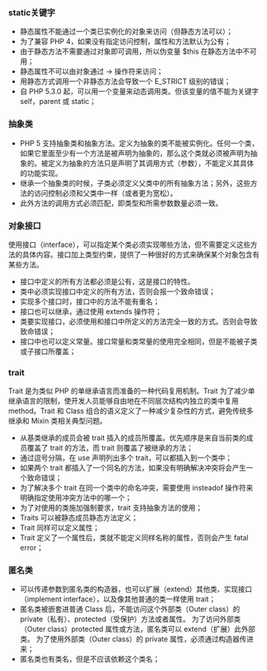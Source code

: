 ### static关键字
- 静态属性不能通过一个类已实例化的对象来访问（但静态方法可以）；
- 为了兼容 PHP 4，如果没有指定访问控制，属性和方法默认为公有；
- 由于静态方法不需要通过对象即可调用，所以伪变量 $this 在静态方法中不可用；
- 静态属性不可以由对象通过 -> 操作符来访问；
- 用静态方式调用一个非静态方法会导致一个 E_STRICT 级别的错误；
- 自 PHP 5.3.0 起，可以用一个变量来动态调用类。但该变量的值不能为关键字 self，parent 或 static；

### 抽象类
- PHP 5 支持抽象类和抽象方法。定义为抽象的类不能被实例化。任何一个类，如果它里面至少有一个方法是被声明为抽象的，那么这个类就必须被声明为抽象的。被定义为抽象的方法只是声明了其调用方式（参数），不能定义其具体的功能实现。
- 继承一个抽象类的时候，子类必须定义父类中的所有抽象方法；另外，这些方法的访问控制必须和父类中一样（或者更为宽松）。
- 此外方法的调用方式必须匹配，即类型和所需参数数量必须一致。

### 对象接口
使用接口（interface），可以指定某个类必须实现哪些方法，但不需要定义这些方法的具体内容。接口加上类型约束，提供了一种很好的方式来确保某个对象包含有某些方法。
- 接口中定义的所有方法都必须是公有，这是接口的特性。
- 类中必须实现接口中定义的所有方法，否则会报一个致命错误；
- 实现多个接口时，接口中的方法不能有重名；
- 接口也可以继承，通过使用 extends 操作符；
- 类要实现接口，必须使用和接口中所定义的方法完全一致的方式。否则会导致致命错误；
- 接口中也可以定义常量。接口常量和类常量的使用完全相同，但是不能被子类或子接口所覆盖；

### trait
Trait 是为类似 PHP 的单继承语言而准备的一种代码复用机制。Trait 为了减少单继承语言的限制，使开发人员能够自由地在不同层次结构内独立的类中复用 method。Trait 和 Class 组合的语义定义了一种减少复杂性的方式，避免传统多继承和 Mixin 类相关典型问题。
- 从基类继承的成员会被 trait 插入的成员所覆盖。优先顺序是来自当前类的成员覆盖了 trait 的方法，而 trait 则覆盖了被继承的方法；
- 通过逗号分隔，在 use 声明列出多个 trait，可以都插入到一个类中；
- 如果两个 trait 都插入了一个同名的方法，如果没有明确解决冲突将会产生一个致命错误；
- 为了解决多个 trait 在同一个类中的命名冲突，需要使用 insteadof 操作符来明确指定使用冲突方法中的哪一个；
- 为了对使用的类施加强制要求，trait 支持抽象方法的使用；
- Traits 可以被静态成员静态方法定义；
- Trait 同样可以定义属性；
- Trait 定义了一个属性后，类就不能定义同样名称的属性，否则会产生 fatal error；

### 匿名类
- 可以传递参数到匿名类的构造器，也可以扩展（extend）其他类、实现接口（implement interface），以及像其他普通的类一样使用 trait；
- 匿名类被嵌套进普通 Class 后，不能访问这个外部类（Outer class）的 private（私有）、protected（受保护）方法或者属性。 为了访问外部类（Outer class）protected 属性或方法，匿名类可以 extend（扩展）此外部类。 为了使用外部类（Outer class）的 private 属性，必须通过构造器传进来；
- 匿名类也有类名，但是不应该依赖这个类名；